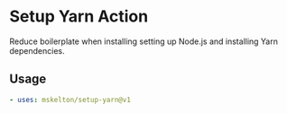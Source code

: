 # Setup Yarn Action

Reduce boilerplate when installing setting up Node.js and installing Yarn dependencies.

## Usage

```yml
- uses: mskelton/setup-yarn@v1
```
